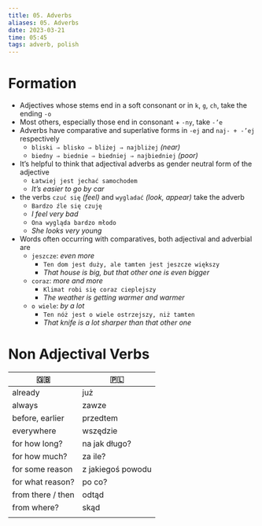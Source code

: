 ```yaml
---
title: 05. Adverbs
aliases: 05. Adverbs
date: 2023-03-21
time: 05:45
tags: adverb, polish
---
```


# Formation

-   Adjectives whose stems end in a soft consonant or in `k`, `g`, `ch`, take the ending `-o`
-   Most others, especially those end in consonant + `-ny`, take `-’e`
-   Adverbs have comparative and superlative forms in `-ej` and `naj- + -’ej` respectively
    -   `bliski ⇒ blisko ⇒ bliżej ⇒ najbliżej` _(near)_
    -   `biedny ⇒ biednie ⇒ biedniej ⇒ najbiedniej` _(poor)_
-   It’s helpful to think that adjectival adverbs as gender neutral form of the adjective
    -   `Łatwiej jest jechać samochodem`
    -   _It’s easier to go by car_
- the verbs `czuć się` *(feel)* and `wygladać` *(look, appear)* take the adverb
	- `Bardzo źle się czuję`
	- *I feel very bad*
	- `Ona wygląda bardzo młodo`
	- *She looks very young*
- Words often occurring with comparatives, both adjectival and adverbial are 
	- `jeszcze`: *even more*
		- `Ten dom jest duży, ale tamten jest jeszcze większy`
		- *That house is big, but that other one is even bigger*
	- `coraz`: *more and more*
		- `Klimat robi się coraz cieplejszy`
		- *The weather is getting warmer and warmer* 
	- `o wiele`: *by a lot*
		- `Ten nóż jest o wiele ostrzejszy, niż tamten`
		- *That knife is a lot sharper than that other one*

# Non Adjectival Verbs


| 🇬🇧                | 🇵🇱                |
| ----------------- | ----------------- |
| already           | już               |
| always            | zawze             |
| before, earlier   | przedtem          |
| everywhere        | wszędzie          |
| for how long?     | na jak długo?     |
| for how much?     | za ile?           |
| for some reason   | z jakiegoś powodu |
| for what reason?  | po co?            |
| from there / then | odtąd             |
| from where?       | skąd              |
|                   |                   |
